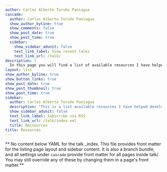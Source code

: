 ```yaml
---
author: Carlos Alberto Toruño Paniagua
cascade:
  author: Carlos Alberto Toruño Paniagua
  show_author_byline: true
  show_comments: false
  show_post_date: true
  show_post_time: true
  sidebar:
    show_sidebar_adunit: false
    text_link_label: View recent talks
    text_link_url: /talk/
description: |
  In this page you will find a list of available resources I have helped developed.
layout: list
show_author_byline: true
show_button_links: true
show_post_date: true
show_post_thumbnail: true
show_post_time: true
sidebar:
  author: Carlos Alberto Toruño Paniagua
  description: "This is a list available resources I have helped developed to help other people I work with."
  show_sidebar_adunit: false
  text_link_label: Subscribe via RSS
  text_link_url: /talk/index.xml
  title: Ressources
title: Resources
---
```


** No content below YAML for the talk _index. This file provides front matter for the listing page layout and sidebar content. It is also a branch bundle, and all settings under `cascade` provide front matter for all pages inside talk/. You may still override any of these by changing them in a page's front matter.**
